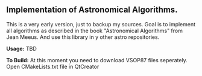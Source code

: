 ## Implementation of Astronomical Algorithms.

This is a very early version, just to backup my sources.
Goal is to implement all algorithms as described in the book "Astronomical Algorithms" from Jean Meeus.
And use this library in y other astro repositories.

**Usage:**
TBD

**To Build:**
At this moment you need to download VSOP87 files seperately.
Open CMakeLists.txt file in QtCreator
